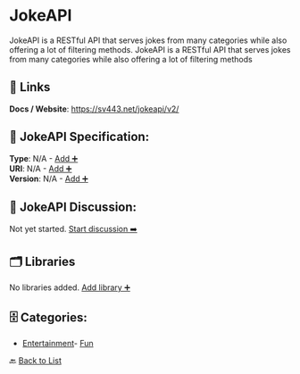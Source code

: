 # JokeAPI

JokeAPI is a RESTful API that serves jokes from many categories while also offering a lot of filtering methods. JokeAPI is a RESTful API that serves jokes from many categories while also offering a lot of filtering methods

##  🔗 Links
**Docs / Website**: https://sv443.net/jokeapi/v2/

## 🧬 JokeAPI Specification:
**Type**: N/A - [Add ➕](https://github.com/apis-list/apis-list/edit/main/apis.yaml#10700)  
**URI**: N/A - [Add ➕](https://github.com/apis-list/apis-list/edit/main/apis.yaml#10700)  
**Version**: N/A - [Add ➕](https://github.com/apis-list/apis-list/edit/main/apis.yaml#10700)

## 💬 JokeAPI Discussion:
Not yet started. [Start discussion ➡️](https://github.com/apis-list/apis-list/discussions/new)

## 🗂️ Libraries

No libraries added. [Add library ➕](https://github.com/apis-list/apis-list/edit/main/apis.yaml#10700)    


## 🗄️ Categories:
- [Entertainment](https://github.com/apis-list/apis-list#entertainment-)- [Fun](https://github.com/apis-list/apis-list#fun-)

🔙  [Back to List](https://github.com/apis-list/apis-list)
